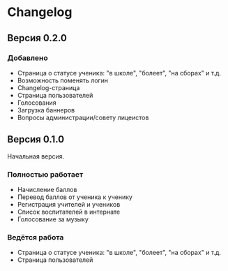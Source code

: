 # Changelog

## Версия 0.2.0

### Добавлено

- Страница о статусе ученика: "в школе", "болеет", "на сборах" и т.д.
- Возможность поменять логин
- Changelog-страница
- Страница пользователей
- Голосования
- Загрузка баннеров
- Вопросы администрации/совету лицеистов

## Версия 0.1.0

Начальная версия.

### Полностью работает

- Начисление баллов
- Перевод баллов от ученика к ученику
- Регистрация учителей и учеников
- Список воспитателей в интернате
- Голосование за музыку

### Ведётся работа

- Страница о статусе ученика: "в школе", "болеет", "на сборах" и т.д.
- Страница пользователей
